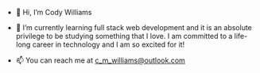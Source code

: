 - 👋 Hi, I’m Cody Williams

- 🌱 I’m currently learning full stack web development and it is an absolute privilege to be studying something that I love. I am committed to a life-long career in technology and I am so excited for it!
 
- 📫 You can reach me at c_m_williams@outlook.com
